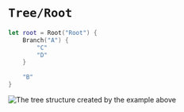 # ``Tree/Root``

```swift
let root = Root("Root") {
    Branch("A") {
        "C"
        "D"
    }
    
    "B"
}
```

![The tree structure created by the example above](treeBuilderExample.png)
